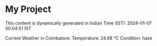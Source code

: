 # My Project

This content is dynamically generated in Indian Time (IST): 2024-01-07 00:04:51 IST


Current Weather in Coimbatore:
Temperature: 24.88 °C
Condition: haze
